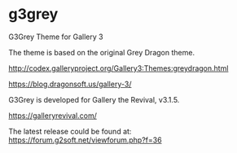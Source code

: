 # g3grey
G3Grey Theme for Gallery 3

The theme is based on the original Grey Dragon theme.

http://codex.galleryproject.org/Gallery3:Themes:greydragon.html

https://blog.dragonsoft.us/gallery-3/

G3Grey is developed for Gallery the Revival, v3.1.5.

https://galleryrevival.com/


The latest release could be found at:
https://forum.g2soft.net/viewforum.php?f=36

